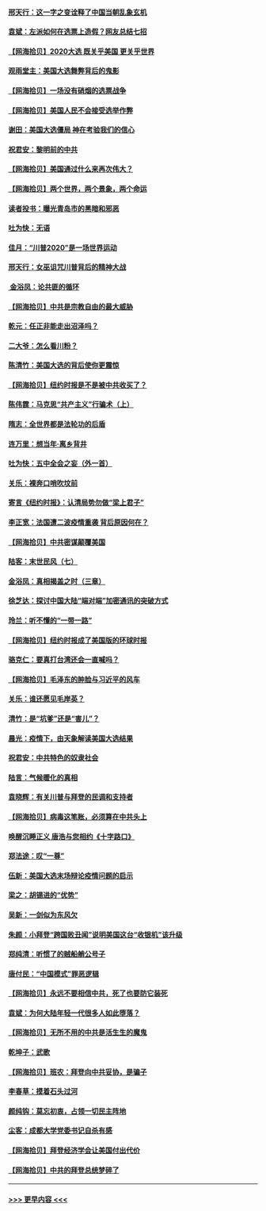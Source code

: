 #### [邢天行：这一字之变诠释了中国当朝乱象玄机](../pages/nsc993/n12533446.md?t=11090251) 
#### [袁斌：左派如何在选票上造假？网友总结七招](../pages/nsc993/n12533180.md?t=11090251) 
#### [【网海拾贝】2020大选 既关乎美国 更关乎世界](../pages/nsc993/n12533161.md?t=11090251) 
#### [观雨堂主：美国大选舞弊背后的鬼影](../pages/nsc993/n12533153.md?t=11090251) 
#### [【网海拾贝】一场没有硝烟的选票战争](../pages/nsc993/n12531883.md?t=11090251) 
#### [【网海拾贝】美国人民不会接受选举作弊](../pages/nsc993/n12528850.md?t=11090251) 
#### [谢田：美国大选僵局 神在考验我们的信心](../pages/nsc993/n12527932.md?t=11090251) 
#### [祝君安：黎明前的中共](../pages/nsc993/n12524071.md?t=11090251) 
#### [【网海拾贝】美国通过什么来再次伟大？](../pages/nsc993/n12523844.md?t=11090251) 
#### [【网海拾贝】两个世界，两个景象，两个命运](../pages/nsc993/n12521419.md?t=11090251) 
#### [读者投书：曝光青岛市的黑暗和邪恶](../pages/nsc993/n12520988.md?t=11090251) 
#### [吐为快：无语](../pages/nsc993/n12518588.md?t=11090251) 
#### [佳月：“川普2020”是一场世界运动](../pages/nsc993/n12518581.md?t=11090251) 
#### [邢天行：女巫诅咒川普背后的精神大战](../pages/nsc993/n12517257.md?t=11090251) 
#### [ 金浴凤：论共匪的循环](../pages/nsc993/n12517133.md?t=11090251) 
#### [【网海拾贝】中共是宗教自由的最大威胁](../pages/nsc993/n12516879.md?t=11090251) 
#### [乾元：任正非能走出沼泽吗？](../pages/nsc993/n12515831.md?t=11090251) 
#### [二大爷：怎么看川粉？](../pages/nsc993/n12515820.md?t=11090251) 
#### [陈清竹：美国大选的背后使你更震惊](../pages/nsc993/n12515589.md?t=11090251) 
#### [【网海拾贝】纽约时报是不是被中共收买了？](../pages/nsc993/n12515122.md?t=11090251) 
#### [陈伟霆：马克思“共产主义”行骗术（上）](../pages/nsc993/n12510217.md?t=11090251) 
#### [隋志：全世界都是法轮功的后盾](../pages/nsc993/n12510636.md?t=11090251) 
#### [连万里：想当年‧离乡背井](../pages/nsc993/n12510623.md?t=11090251) 
#### [吐为快：五中全会之妄（外一首）](../pages/nsc993/n12510470.md?t=11090251) 
#### [关乐：裸奔口哨吹坟前](../pages/nsc993/n12510403.md?t=11090251) 
#### [寄言《纽约时报》：认清局势勿做“梁上君子”](../pages/nsc993/n12510042.md?t=11090251) 
#### [李正宽：法国遭二波疫情重袭 背后原因何在？](../pages/nsc993/n12509971.md?t=11090251) 
#### [【网海拾贝】中共密谋颠覆美国](../pages/nsc993/n12509816.md?t=11090251) 
#### [陆客：末世民风（七）](../pages/nsc993/n12507822.md?t=11090251) 
#### [金浴凤：真相揭盖之时（三章）](../pages/nsc993/n12507804.md?t=11090251) 
#### [徐芝达：探讨中国大陆“端对端”加密通讯的突破方式](../pages/nsc993/n12507682.md?t=11090251) 
#### [玲兰：听不懂的“一带一路”](../pages/nsc993/n12507669.md?t=11090251) 
#### [【网海拾贝】纽约时报成了美国版的环球时报](../pages/nsc993/n12507053.md?t=11090251) 
#### [骆克仁：要真打台湾还会一直喊吗？](../pages/nsc993/n12506843.md?t=11090251) 
#### [【网海拾贝】毛泽东的肿脸与习近平的风车](../pages/nsc993/n12504537.md?t=11090251) 
#### [关乐：谁还愿见毛岸英？](../pages/nsc993/n12503866.md?t=11090251) 
#### [清竹：是“坑爹”还是“害儿”？](../pages/nsc993/n12503034.md?t=11090251) 
#### [晨光：疫情下，由天象解读美国大选结果](../pages/nsc993/n12502536.md?t=11090251) 
#### [祝君安：中共特色的奴隶社会](../pages/nsc993/n12501529.md?t=11090251) 
#### [陆言：气候暖化的真相](../pages/nsc993/n12501183.md?t=11090251) 
#### [袁晓辉：有关川普与拜登的民调和支持者](../pages/nsc993/n12500433.md?t=11090251) 
#### [【网海拾贝】病毒这笔账，必须算在中共头上](../pages/nsc993/n12500320.md?t=11090251) 
#### [唤醒沉睡正义 唐浩与您相约《十字路口》](../pages/nsc993/n12497980.md?t=11090251) 
#### [郑法途：叹“一尊”](../pages/nsc993/n12498837.md?t=11090251) 
#### [伍新：美国大选末场辩论疫情问题的启示](../pages/nsc993/n12498829.md?t=11090251) 
#### [梁之：胡锡进的“优势”](../pages/nsc993/n12498780.md?t=11090251) 
#### [吴新：一剑似为东风欠](../pages/nsc993/n12498772.md?t=11090251) 
#### [朱颜：小拜登“跨国败丑闻”说明美国这台“收银机”该升级](../pages/nsc993/n12498731.md?t=11090251) 
#### [郑纯清：听惯了的贼船艄公号子](../pages/nsc993/n12498721.md?t=11090251) 
#### [唐付民：“中国模式”罪恶逻辑](../pages/nsc993/n12498310.md?t=11090251) 
#### [【网海拾贝】永远不要相信中共，死了也要防它装死](../pages/nsc993/n12498162.md?t=11090251) 
#### [袁斌：为何大陆年轻一代很多人如此堕落？](../pages/nsc993/n12495696.md?t=11090251) 
#### [【网海拾贝】无所不用的中共是活生生的魔鬼](../pages/nsc993/n12495621.md?t=11090251) 
#### [乾坤子：武歌](../pages/nsc993/n12493391.md?t=11090251) 
#### [【网海拾贝】班农：拜登向中共妥协，是骗子](../pages/nsc993/n12492877.md?t=11090251) 
#### [李春草：摸着石头过河](../pages/nsc993/n12491121.md?t=11090251) 
#### [颜纯钩：莫忘初衷，占领一切民主阵地](../pages/nsc993/n12490965.md?t=11090251) 
#### [尘客：成都大学党委书记自杀有感](../pages/nsc993/n12490950.md?t=11090251) 
#### [【网海拾贝】拜登经济学会让美国付出代价](../pages/nsc993/n12489662.md?t=11090251) 
#### [【网海拾贝】中共的拜登总统梦碎了](../pages/nsc993/n12487896.md?t=11090251) 

----
#### [ >>> 更早内容 <<< ](../indexes/nsc993-earlier.md)
